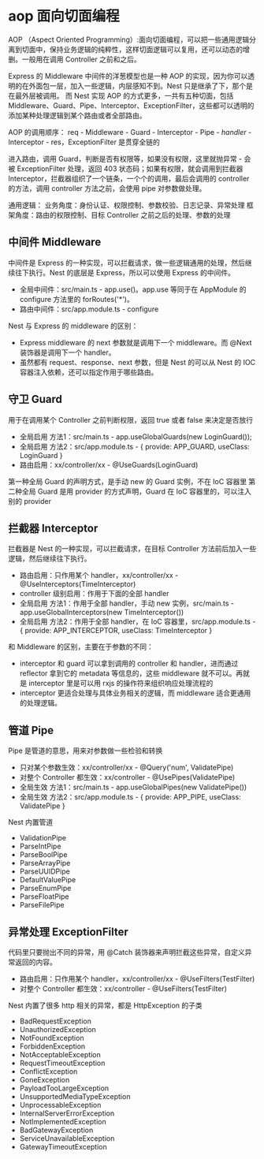 # aop 面向切面编程

AOP （Aspect Oriented Programming）:面向切面编程，可以把一些通用逻辑分离到切面中，保持业务逻辑的纯粹性，这样切面逻辑可以复用，还可以动态的增删。一般用在调用 Controller 之前和之后。

Express 的 Middleware 中间件的洋葱模型也是一种 AOP 的实现，因为你可以透明的在外面包一层，加入一些逻辑，内层感知不到。Nest 只是继承了下，那个是在最外层被调用。
而 Nest 实现 AOP 的方式更多，一共有五种切面，包括 Middleware、Guard、Pipe、Interceptor、ExceptionFilter，这些都可以透明的添加某种处理逻辑到某个路由或者全部路由。

AOP 的调用顺序： req - Middleware - Guard - Interceptor - Pipe - *handler* - Interceptor - res，ExceptionFilter 是贯穿全链的

进入路由，调用 Guard，判断是否有权限等，如果没有权限，这里就抛异常 - 会被 ExceptionFilter 处理，返回 403 状态码；如果有权限，就会调用到拦截器 Interceptor，拦截器组织了一个链条，一个个的调用，最后会调用的 controller 的方法，调用 controller 方法之前，会使用 pipe 对参数做处理。

通用逻辑：
业务角度：身份认证、权限控制、参数校验、日志记录、异常处理
框架角度：路由的权限控制、目标 Controller 之前之后的处理、参数的处理

## 中间件 Middleware

中间件是 Express 的一种实现，可以拦截请求，做一些逻辑通用的处理，然后继续往下执行。Nest 的底层是 Express，所以可以使用 Express 的中间件。

- 全局中间件：src/main.ts - app.use()。app.use 等同于在 AppModule 的 configure 方法里的 forRoutes('*')。
- 路由中间件：src/app.module.ts - configure

Nest 与 Express 的 middleware 的区别：
- Express middleware 的 next 参数就是调用下一个 middleware。而 @Next 装饰器是调用下一个 handler。
- 虽然都有 request、response、next 参数，但是 Nest 的可以从 Nest 的 IOC 容器注入依赖，还可以指定作用于哪些路由。

## 守卫 Guard

用于在调用某个 Controller 之前判断权限，返回 true 或者 false 来决定是否放行

- 全局启用 方法1：src/main.ts - app.useGlobalGuards(new LoginGuard());
- 全局启用 方法2：src/app.module.ts - { provide: APP_GUARD, useClass: LoginGuard }
- 路由启用：xx/controller/xx - @UseGuards(LoginGuard)

第一种全局 Guard 的声明方式，是手动 new 的 Guard 实例，不在 IoC 容器里
第二种全局 Guard 是用 provider 的方式声明，Guard 在 IoC 容器里的，可以注入别的 provider

## 拦截器 Interceptor

拦截器是 Nest 的一种实现，可以拦截请求，在目标 Controller 方法前后加入一些逻辑，然后继续往下执行。

- 路由启用：只作用某个 handler，xx/controller/xx - @UseInterceptors(TimeInterceptor)
- controller 级别启用：作用于下面的全部 handler 
- 全局启用 方法1：作用于全部 handler，手动 new 实例，src/main.ts - app.useGlobalInterceptors(new TimeInterceptor())
- 全局启用 方法2：作用于全部 handler，在 IoC 容器里，src/app.module.ts - { provide: APP_INTERCEPTOR, useClass: TimeInterceptor }

和 Middleware 的区别，主要在于参数的不同：
- interceptor 和 guard 可以拿到调用的 controller 和 handler，进而通过 reflector 拿到它的 metadata 等信息的，这些 middleware 就不可以。再就是 interceptor 里是可以用 rxjs 的操作符来组织响应处理流程的
- interceptor 更适合处理与具体业务相关的逻辑，而 middleware 适合更通用的处理逻辑。

## 管道 Pipe

Pipe 是管道的意思，用来对参数做一些检验和转换

- 只对某个参数生效：xx/controller/xx - @Query('num', ValidatePipe)
- 对整个 Controller 都生效：xx/controller - @UsePipes(ValidatePipe)
- 全局生效 方法1：src/main.ts - app.useGlobalPipes(new ValidatePipe())
- 全局生效 方法2：src/app.module.ts - { provide: APP_PIPE, useClass: ValidatePipe }

Nest 内置管道

- ValidationPipe
- ParseIntPipe
- ParseBoolPipe
- ParseArrayPipe
- ParseUUIDPipe
- DefaultValuePipe
- ParseEnumPipe
- ParseFloatPipe
- ParseFilePipe

## 异常处理 ExceptionFilter

代码里只要抛出不同的异常，用 @Catch 装饰器来声明拦截这些异常，自定义异常返回的内容。

- 路由启用：只作用某个 handler，xx/controller/xx - @UseFilters(TestFilter)
- 对整个 Controller 都生效：xx/controller - @UseFilters(TestFilter)

Nest 内置了很多 http 相关的异常，都是 HttpException 的子类

- BadRequestException
- UnauthorizedException
- NotFoundException
- ForbiddenException
- NotAcceptableException
- RequestTimeoutException
- ConflictException
- GoneException
- PayloadTooLargeException
- UnsupportedMediaTypeException
- UnprocessableException
- InternalServerErrorException
- NotImplementedException
- BadGatewayException
- ServiceUnavailableException
- GatewayTimeoutException
